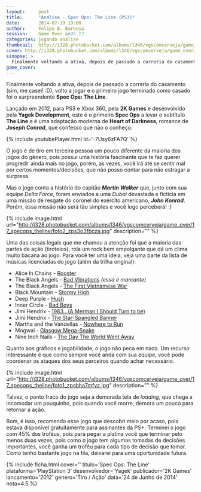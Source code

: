 ```yaml
---
layout:     post
title:      "Análise - Spec Ops: The Line (PS3)"
date:       2014-07-19 19:00
author:     Felipe B. Barbosa
session:    Game Over &#35 17
categories: jogando analise
thumbnail:  http://i328.photobucket.com/albums/l346/vgscomcerveja/game_over/17_specops_theline/post_thumbnail_zpskdagmlbh.jpg
cover: http://i328.photobucket.com/albums/l346/vgscomcerveja/game_over/17_specops_theline/post_header_zpsd4a8lons.jpg
sinopse: >
  Finalmente voltando a ativa, depois de passado a correria do casamento (sim, me casei! :D), volto a jogar e o primeiro jogo terminado como casado foi o surpreendente Spec Ops: The Line.
game_cover:
---
```

Finalmente voltando a ativa, depois de passado a correria do casamento (sim, me casei! :D), volto a jogar e o primeiro jogo terminado como casado foi o surpreendente **Spec Ops: The Line**.

Lançado em 2012, para PS3 e Xbox 360, pela **2K Games** e desenvolvido pela **Yagek Development**, este é o primeiro **Spec Ops** a levar o subtítulo **The Line** e é uma adaptação moderna de **Heart of Darkness**, romance de **_Joseph Conrad_**, que confesso que não o conheço.

{% include youtubePlayer.html id='-7Usy6zFA7Q' %}

O jogo é de tiro em terceira pessoa um pouco diferente da maioria dos jogos do gênero, pois possui uma história fascinante que te faz querer progredir ainda mais no jogo, porém, as vezes, você irá até se sentir mal por certos momentos/decisões, que não posso contar para não estragar a surpresa.

Mas o jogo conta a história do capitão **_Martin Walker_** que, junto com sua equipe *Delta Force*, foram enviados a uma *Dubai* devastada e fictícia em uma missão de resgate do coronel do exército americano, **_John Konrad_**. Porém, essa missão não será tão simples e você logo perceberá! :)

{% include image.html url="http://i328.photobucket.com/albums/l346/vgscomcerveja/game_over/17_specops_theline/foto2_zps3o3fbcza.jpg" description="" %}

Uma das coisas legais que me chamou a atenção foi que a maioria das partes de ação (tiroteios), rola um rock bem empolgante que dá um clima muito bacana ao jogo. Para você ter uma ideia, veja uma parte da lista de músicas licenciadas do jogo (além da trilha original):

- Alice In Chains - [Rooster](http://youtu.be/uAE6Il6OTcs)
- The Black Angels - [Bad Vibrations](http://youtu.be/3jV6TnBC2nk) *(essa é marcante)*
- The Black Angels - [The First Vietnamese War](http://youtu.be/9WZ2I28Chk0)
- Black Mountain - [Stormy High](https://www.youtube.com/watch?v=uhMlNWn10p4)
- Deep Purple - [Hush](http://youtu.be/W1PNvopXjbg)
- Inner Circle - [Bad Boys](http://youtu.be/f4MRmEPNUxY)
- Jimi Hendrix - [1983...(A Merman I Should Turn to be)](http://youtu.be/9N8G8T-yAsU)
- Jimi Hendrix - [The Star-Spangled Banner](http://youtu.be/i0WG-ZUUOsg)
- Martha and the Vandellas - [Nowhere to Run](http://youtu.be/17yfqxoSTFM)
- Mogwai - [Glasgow Mega-Snake](http://youtu.be/WrXwXuhRo9Q)
- Nine Inch Nails - [The Day The World Went Away](http://youtu.be/DNrnjyuD4fE)

Quanto aos gráficos e jogabilidade, o jogo não peca em nada. Um recurso interessante é que como sempre você anda com sua equipe, você pode coordenar os ataques dos seus parceiros quando achar necessário.

{% include image.html url="http://i328.photobucket.com/albums/l346/vgscomcerveja/game_over/17_specops_theline/foto1_zpsbha7mfyz.jpg" description="" %}

Talvez, o ponto fraco do jogo seja a demorada tela de *loading*, que chega a incomodar um pouquinho, pois quando você morre, demora um pouco para retornar a ação.

Bom, é isso, recomendo esse jogo que descobri meio por acaso, pois estava disponível gratuitamente para assinantes da PS+. Terminei o jogo com 45% dos troféus, pois para pegar a platina você que terminar pelo menos duas vezes, pois como o jogo tem algumas tomadas de decisões importantes, você ganha um troféu para cada tipo de decisão que tomar. Como tenho bastante jogo na fila, deixarei para uma oportunidade futura.

{% include ficha.html
  cover=''
  titulo='Spec Ops: The Line'
  plataforma='PlayStation 3'
  desenvolvedor='Yagek'
  publicador='2K Games'
  lancamento='2012'
  genero='Tiro / Ação'
  data='24 de Junho de 2014'
  nota=4.5 %}
